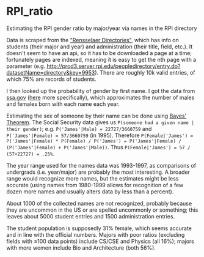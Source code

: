 # RPI_ratio
Estimating the RPI gender ratio by major/year via names in the RPI directory

Data is scraped from the ["Rensselaer Directories"](http://rpinfo.rpi.edu/directories.html), which has info on students (their major and year) and administration (their title, field, etc.). It doesn't seem to have an api, so it has to be downloaded a page at a time; fortunately pages are indexed, meaning it is easy to get the nth page with a parameter (e.g. http://prod3.server.rpi.edu/peopledirectory/entry.do?datasetName=directory&key=9953).
There are roughly 10k valid entries, of which 75% are records of students.

I then looked up the probability of gender by first name. I got the data from [ssa.gov](https://www.ssa.gov/) ([here](https://www.ssa.gov/oact/babynames/names.zip) more specifically), which approximates the number of males and females born with each name each year.

Estimating the sex of someone by their name can be done using [Bayes' Theorem](https://en.wikipedia.org/wiki/Bayes'_theorem). The Social Security data gives us `P(someone had a given name | their gender)`; e.g. `P('James'|Male) = 22727/3660759` and `P('James'|Female) = 57/3660759` (in 1995). Therefore `P(Female|'James') = P('James'|Female) * P(Female) / P('James') = P('James'|Female) / (P('James'|Female) + P('James'|Male))`. Thus `P(Female|'James') = 57 / (57+22727) = .25%`. 

The year range used for the names data was 1993-1997, as comparisons of undergrads (i.e. year/major) are probably the most interesting. A broader range would recognize more names, but the estimates might be less accurate (using names from 1980-1999 allows for recognition of a few dozen more names and usually alters data by less than a percent).

About 1000 of the collected names are not recognized, probably because they are uncommon in the US or are spelled uncommonly or something; this leaves about 5000 student entries and 1500 administration entries. 

The student population is supposedly 31% female, which seems accurate and in line with the official numbers.
Majors with poor ratios (excluding fields with ≤100 data points) include CS/CSE and Physics (all 16%); majors with more women include Bio and Architecture (both 56%).

